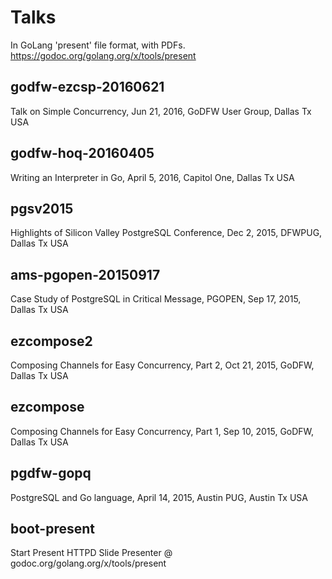 # Talks
 In GoLang 'present' file format, with PDFs.
 https://godoc.org/golang.org/x/tools/present
 
## godfw-ezcsp-20160621
 Talk on Simple Concurrency, Jun 21, 2016, GoDFW User Group, Dallas Tx USA

## godfw-hoq-20160405
 Writing an Interpreter in Go, April 5, 2016, Capitol One, Dallas Tx USA

## pgsv2015
 Highlights of Silicon Valley PostgreSQL Conference, Dec 2, 2015, DFWPUG, Dallas Tx USA

## ams-pgopen-20150917
 Case Study of PostgreSQL in Critical Message, PGOPEN, Sep 17, 2015, Dallas Tx USA

## ezcompose2
 Composing Channels for Easy Concurrency, Part 2, Oct 21, 2015, GoDFW, Dallas Tx USA

## ezcompose
 Composing Channels for Easy Concurrency, Part 1, Sep 10, 2015, GoDFW, Dallas Tx USA
 
## pgdfw-gopq
 PostgreSQL and Go language, April 14, 2015, Austin PUG, Austin Tx USA

## boot-present
 Start Present HTTPD Slide Presenter @ godoc.org/golang.org/x/tools/present
